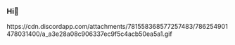 ### Hi👋

<!--
**terminalwyz/terminalwyz** is a ✨ _special_ ✨ repository because its `README.md` (this file) appears on your GitHub profile.



- 🔭 I’m currently working on many tools
- 📫 Support : terminal’root#1396

--> https://cdn.discordapp.com/attachments/781558368577257483/786254901478031400/a_a3e28a08c906337ec9f5c4acb50ea5a1.gif 


